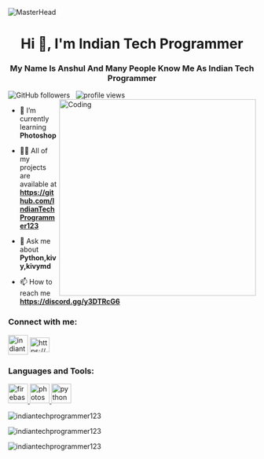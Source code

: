 ![MasterHead](https://i.imgur.com/MfG8NE8.gif)
<h1 align="center">Hi 👋, I'm Indian Tech Programmer</h1>
<h3 align="center">My Name Is Anshul And Many People Know Me As Indian Tech Programmer</h3>

![GitHub followers](https://img.shields.io/github/followers/indiantechprogrammer123?label=Follow&style=social) &nbsp;
<img alt = "profile views" src="https://komarev.com/ghpvc/?username=indiantechprogrammer123&color=brightgreen">
<img align="right" alt="Coding" width="400" src="https://camo.githubusercontent.com/8bf6f6d78abc81fcf9c49f10649423e73ea44bc248e83aaae8759d401c829a84/68747470733a2f2f70687973696373677572756b756c2e66696c65732e776f726470726573732e636f6d2f323031392f30322f6368617261637465722d312e676966">


- 🌱 I’m currently learning **Photoshop**

- 👨‍💻 All of my projects are available at **https://github.com/IndianTechProgrammer123**

- 💬 Ask me about **Python,kivy,kivymd**

- 📫 How to reach me **https://discord.gg/y3DTRcG6**


<h3 align="left">Connect with me:</h3>
<a href="https://www.youtube.com/@IndianTechProgrammer"><img align="center" src="https://i.imgur.com/qPP0N7h.png" alt="indiantechprogramme123" height="40" width="40" /></a>
<a href="https://discord.gg/https://discord.gg/y3DTRcG6"><img align="center" src="https://assets-global.website-files.com/6257adef93867e50d84d30e2/636e0a6a49cf127bf92de1e2_icon_clyde_blurple_RGB.png" alt="https://discord.gg/y3DTRcG6" height="30" width="40" /></a>


<h3 align="left">Languages and Tools:</h3>
<p align="left"> <a href="https://firebase.google.com/" target="_blank" rel="noreferrer"> <img src="https://www.vectorlogo.zone/logos/firebase/firebase-icon.svg" alt="firebase" width="40" height="40"/> </a> <a href="https://www.photoshop.com/en" target="_blank" rel="noreferrer"> <img src="https://upload.wikimedia.org/wikipedia/commons/thumb/a/af/Adobe_Photoshop_CC_icon.svg/640px-Adobe_Photoshop_CC_icon.svg.png" alt="photoshop" width="40" height="40"/> </a> <a href="https://www.python.org" target="_blank" rel="noreferrer"> <img src="https://upload.wikimedia.org/wikipedia/commons/thumb/c/c3/Python-logo-notext.svg/1200px-Python-logo-notext.svg.png" alt="python" width="40" height="40"/> </a> </p>


<p><img align="center" src="https://github-readme-stats.vercel.app/api/top-langs?username=indiantechprogrammer123&show_icons=true&locale=en&layout=compact" alt="indiantechprogrammer123" /></p>


<p><img align="center" src="https://github-readme-stats.vercel.app/api?username=indiantechprogrammer123&show_icons=true&locale=en" alt="indiantechprogrammer123" /></p>


<p><img align="center" src="https://github-readme-streak-stats.herokuapp.com/?user=indiantechprogrammer123&" alt="indiantechprogrammer123" /></p>
